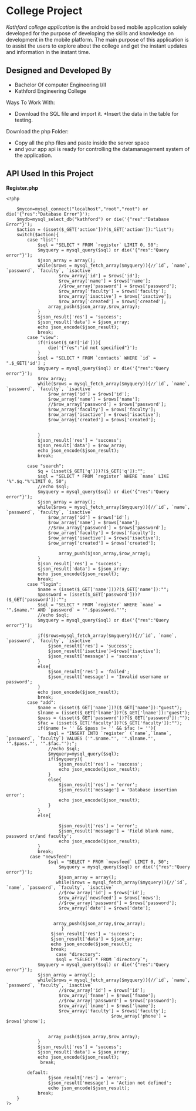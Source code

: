 College Project
======
*Kathford college application* is the android based mobile application solely developed 
for the purpose of developing the skills and knowledge on development in the mobile platform.
The main purpose of this application is to assist the users to explore about the college and get the instant
updates and information in the instant time.

Designed and Developed By
-------------------------
* Bachelor Of computer Engineering I/II
* Kathford Engineering College 

Ways To Work With:
* Download the SQL file and import it.
*Insert the data in the table for testing.

Download the php Folder:
* Copy all the php files and paste inside the server space
* and your app api is ready for controlling the datamanagement system of the application.


API Used In this Project 
------------------

**Register.php**

	<?php

		$mycon=mysql_connect("localhost","root","root") or die('{"res":"Database Error"}');
		$mydb=mysql_select_db("kathford") or die('{"res":"Database Error"}');
		$action = (isset($_GET['action'])?($_GET['action']):"list");
		switch($action){
			case "list":
				$sql = "SELECT * FROM `register` LIMIT 0, 50"; 
				$myquery = mysql_query($sql) or die('{"res":"Query error"}');
				$json_array = array();
				while($rows = mysql_fetch_array($myquery)){//`id`, `name`, `password`, `faculty`, `isactive`
						$row_array['id'] = $rows['id'];
						$row_array['name'] = $rows['name'];
						//$row_array['password'] = $rows['password'];
						$row_array['faculty'] = $rows['faculty'];
						$row_array['isactive'] = $rows['isactive'];
						$row_array['created'] = $rows['created'];
					array_push($json_array,$row_array);	
				}
				$json_result['res'] = 'success';
				$json_result['data'] = $json_array;
				echo json_encode($json_result);
				break;
			case "view":
				if(!isset($_GET['id'])){
					die('{"res":"id not specified"}');
				}
				$sql = "SELECT * FROM `contacts` WHERE `id` = ".$_GET['id'] ; 
				$myquery = mysql_query($sql) or die('{"res":"Query error"}');
				$row_array;
				while($rows = mysql_fetch_array($myquery)){//`id`, `name`, `password`, `faculty`, `isactive`
					$row_array['id'] = $rows['id'];
					$row_array['name'] = $rows['name'];
					//$row_array['password'] = $rows['password'];
					$row_array['faculty'] = $rows['faculty'];
					$row_array['isactive'] = $rows['isactive'];
					$row_array['created'] = $rows['created'];
					

				}
				$json_result['res'] = 'success';
				$json_result['data'] = $row_array;
				echo json_encode($json_result);
				break;
			
			case "search":
				$q = (isset($_GET['q']))?($_GET['q']):"";
				$sql = "SELECT * FROM `register` WHERE `name` LIKE '%".$q."%'LIMIT 0, 50";
				//echo $sql;
				$myquery = mysql_query($sql) or die('{"res":"Query error"}');
				$json_array = array();
				while($rows = mysql_fetch_array($myquery)){//`id`, `name`, `password`, `faculty`, `isactive`
					$row_array['id'] = $rows['id'];
					$row_array['name'] = $rows['name'];
					//$row_array['password'] = $rows['password'];
					$row_array['faculty'] = $rows['faculty'];
					$row_array['isactive'] = $rows['isactive'];
					$row_array['created'] = $rows['created'];
				
						array_push($json_array,$row_array);	
				}
				$json_result['res'] = 'success';
				$json_result['data'] = $json_array;
				echo json_encode($json_result);
				break;
			case "login":
				$name = (isset($_GET['name']))?($_GET['name']):"";
				$password = (isset($_GET['password']))?($_GET['password']):"";
				$sql = "SELECT * FROM `register` WHERE `name` = '".$name."' AND `password` = '".$password."'";
				//echo $sql;
				$myquery = mysql_query($sql) or die('{"res":"Query error"}');
				
				if($rows=mysql_fetch_array($myquery)){//`id`, `name`, `password`, `faculty`, `isactive`
					$json_result['res'] = 'success';
					$json_result['isactive']=$rows['isactive'];
					$json_result['message'] = 'success';
				}
				else{
					$json_result['res'] = 'failed';
					$json_result['message'] = 'Invalid username or password';
				}
				echo json_encode($json_result);
				break;
			case "add":
				$name = (isset($_GET['name'])?($_GET['name']):"guest");
				$lname = (isset($_GET['lname'])?($_GET['lname']):"guest");
				$pass = (isset($_GET['password'])?($_GET['password']):"");
				$fac = (isset($_GET['faculty'])?($_GET['faculty']):"");
				if($name != '' && $pass != '' && $fac != ''){
					$sql = "INSERT INTO `register` (`name`,`lname`, `password`, `faculty`) VALUES ('".$name."', '".$lname."',  '".$pass."', '".$fac."');";
					//echo $sql;
					$myquery=mysql_query($sql);
					if($myquery){
						$json_result['res'] = 'success';
						echo json_encode($json_result);
					}
					else{
						$json_result['res'] = 'error';
						$json_result['message'] = 'Database insertion error';
						echo json_encode($json_result);
					}
				}
				else{
					
						$json_result['res'] = 'error';
						$json_result['message'] = 'Field blank name, password or/and faculty';
						echo json_encode($json_result);
				}
				break;
			 case "newsfeed":
					$sql = "SELECT * FROM `newsfeed` LIMIT 0, 50"; 
						$myquery = mysql_query($sql) or die('{"res":"Query error"}');
						$json_array = array();
					   while($rows = mysql_fetch_array($myquery)){//`id`, `name`, `password`, `faculty`, `isactive`
						//$row_array['id'] = $rows['id'];
						$row_array['newsfeed'] = $rows['news'];
						//$row_array['password'] = $rows['password'];
						$row_array['date'] = $rows['date'];
						

					  array_push($json_array,$row_array);	
						 }
					 $json_result['res'] = 'success';
					 $json_result['data'] = $json_array;
					 echo json_encode($json_result);
					 break;
					   case "directory":
					   $sql = "SELECT * FROM `directory`"; 
				$myquery = mysql_query($sql) or die('{"res":"Query error"}');
				$json_array = array();
				while($rows = mysql_fetch_array($myquery)){//`id`, `name`, `password`, `faculty`, `isactive`
						//$row_array['id'] = $rows['id'];
						$row_array['fname'] = $rows['fname'];
						//$row_array['password'] = $rows['password'];
						$row_array['lname'] = $rows['lname'];
						$row_array['faculty'] = $rows['faculty'];
											$row_array['phone'] = $rows['phone'];
						

					array_push($json_array,$row_array);	
				}
				$json_result['res'] = 'success';
				$json_result['data'] = $json_array;
				echo json_encode($json_result);
				 break; 

			default:
					$json_result['res'] = 'error';
					$json_result['message'] = 'Action not defined';
					echo json_encode($json_result);
				break;
		}
	?>




